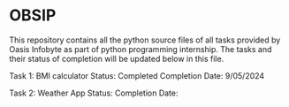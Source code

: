 # OBSIP
This repository contains all the python source files of all tasks provided by Oasis Infobyte as part of python programming internship. The tasks and their status of completion will be updated below in this file.

Task 1: BMI calculator
Status: Completed
Completion Date: 9/05/2024

Task 2: Weather App
Status:
Completion Date:
